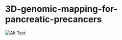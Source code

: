 
# 3D-genomic-mapping-for-pancreatic-precancers

![Alt Text](https://github.com/bioclick/3D-genomic-mapping-for-pancreatic-precancers/blob/main/CODA-3D%20modeling.png)

